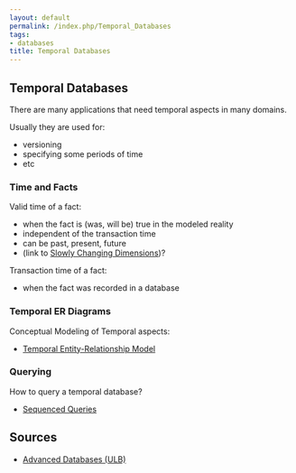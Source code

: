 ```yaml
---
layout: default
permalink: /index.php/Temporal_Databases
tags:
- databases
title: Temporal Databases
---
```

## Temporal Databases
There are many applications that need temporal aspects in many domains. 

Usually they are used for:
- versioning
- specifying some periods of time
- etc


### Time and Facts
Valid time of a fact:
- when the fact is (was, will be) true in the modeled reality
- independent of the transaction time 
- can be past, present, future
- (link to [Slowly Changing Dimensions](Slowly_Changing_Dimensions))?

Transaction time of a fact:
- when the fact was recorded in a database



### Temporal ER Diagrams
Conceptual Modeling of Temporal aspects: 
- [Temporal Entity-Relationship Model](Temporal_Entity-Relationship_Model)


### Querying
How to query a temporal database?
- [Sequenced Queries](Sequenced_Queries)


## Sources
- [Advanced Databases (ULB)](Advanced_Databases_(ULB))
